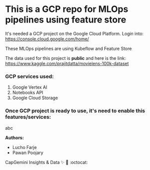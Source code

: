 # This is a GCP repo for MLOps pipelines using feature store #


It's needed a GCP project on the Google Cloud Platform.
Login into: https://console.cloud.google.com/home/ 

These MLOps pipelines are using Kubeflow and Feature Store

The data used for this project is **public** and here is the link: 
https://www.kaggle.com/prajitdatta/movielens-100k-dataset 


### GCP services used:

1. Google Vertex AI
2. Notebooks API
3. Google Cloud Storage

### Once GCP project is ready to use, it's need to enable this features/services:

abc

**Authors:**

* Lucho Farje
* Pawan Poojary

CapGemini Insights & Data
:sparkles: :rocket: :octocat:
